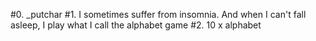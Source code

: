 #0. _putchar
#1. I sometimes suffer from insomnia. And when I can't fall asleep, I play what I call the alphabet game
#2. 10 x alphabet
